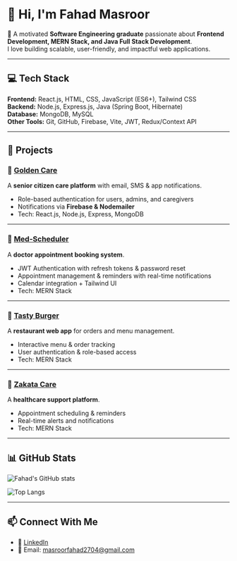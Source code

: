 # 👋 Hi, I'm Fahad Masroor  

🚀 A motivated **Software Engineering graduate** passionate about **Frontend Development, MERN Stack, and Java Full Stack Development**.  
I love building scalable, user-friendly, and impactful web applications.  

---

## 💻 Tech Stack  

**Frontend:** React.js, HTML, CSS, JavaScript (ES6+), Tailwind CSS  
**Backend:** Node.js, Express.js, Java (Spring Boot, Hibernate)  
**Database:** MongoDB, MySQL  
**Other Tools:** Git, GitHub, Firebase, Vite, JWT, Redux/Context API  

---

## 🌟 Projects  

### 🔹 [Golden Care](https://github.com/fahadi04/golden-care)  
A **senior citizen care platform** with email, SMS & app notifications.  
- Role-based authentication for users, admins, and caregivers  
- Notifications via **Firebase & Nodemailer**  
- Tech: React.js, Node.js, Express, MongoDB  

---

### 🔹 [Med-Scheduler](https://github.com/fahadi04/med-scheduler)  
A **doctor appointment booking system**.  
- JWT Authentication with refresh tokens & password reset  
- Appointment management & reminders with real-time notifications  
- Calendar integration + Tailwind UI  
- Tech: MERN Stack  

---

### 🔹 [Tasty Burger](https://github.com/fahadi04/tasty-burger)  
A **restaurant web app** for orders and menu management.  
- Interactive menu & order tracking  
- User authentication & role-based access  
- Tech: MERN Stack  

---

### 🔹 [Zakata Care](https://github.com/fahadi04/zakata-care)  
A **healthcare support platform**.  
- Appointment scheduling & reminders  
- Real-time alerts and notifications  
- Tech: MERN Stack  

---

## 📊 GitHub Stats  

![Fahad's GitHub stats](https://github-readme-stats.vercel.app/api?username=fahadi04&show_icons=true&theme=radical)  

![Top Langs](https://github-readme-stats.vercel.app/api/top-langs/?username=fahadi04&layout=compact&theme=radical)  

---

## 📫 Connect With Me  
- 💼 [LinkedIn](https://www.linkedin.com/in/fahad-masroor-1b3376216/)  
- 📧 Email: masroorfahad2704@gmail.com  
